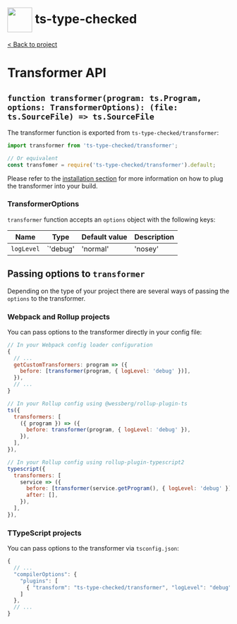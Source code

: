 <h1>
  <img height="56px" width="auto" src="https://raw.githubusercontent.com/janjakubnanista/ts-type-checked/master/res/ts-type-checked.png" align="center"/>
  <span>ts-type-checked</span>
</h1>

<a href="https://github.com/janjakubnanista/ts-type-checked">&lt; Back to project</a>

# Transformer API

## `function transformer(program: ts.Program, options: TransformerOptions): (file: ts.SourceFile) => ts.SourceFile`

The transformer function is exported from `ts-type-checked/transformer`:

```typescript
import transformer from 'ts-type-checked/transformer';

// Or equivalent
const transfomer = require('ts-type-checked/transformer').default;
```

Please refer to the [installation section](./INSTALLATION.md) for more information on how to plug the transformer into your build.

### TransformerOptions

`transformer` function accepts an `options` object with the following keys:

|Name|Type|Default value|Description|
|----|----|-------------|-----------|
|`logLevel`|`'debug' | 'normal' | 'nosey' | 'silent'`|`'normal'`|Set the verbosity of logging when transforming|

## Passing options to `transformer`

Depending on the type of your project there are several ways of passing the `options` to the transformer.

### Webpack and Rollup projects

You can pass options to the transformer directly in your config file:

```javascript
// In your Webpack config loader configuration
{
  // ...
  getCustomTransformers: program => ({
    before: [transformer(program, { logLevel: 'debug' })],
  }),
  // ...
}

// In your Rollup config using @wessberg/rollup-plugin-ts
ts({
  transformers: [
    ({ program }) => ({
      before: transformer(program, { logLevel: 'debug' }),
    }),
  ],
}),

// In your Rollup config using rollup-plugin-typescript2
typescript({
  transformers: [
    service => ({
      before: [transformer(service.getProgram(), { logLevel: 'debug' })],
      after: [],
    }),
  ],
}),
```

### TTypeScript projects

You can pass options to the transformer via `tsconfig.json`:

```javascript
{
  // ...
  "compilerOptions": {
    "plugins": [
      { "transform": "ts-type-checked/transformer", "logLevel": "debug" },
    ]
  },
  // ...
}
```